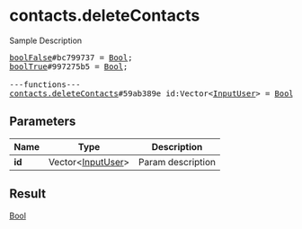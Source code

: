 # contacts.deleteContacts

Sample Description

<pre>
<a href="../constructor/boolFalse.md">boolFalse</a>#bc799737 = <a href="../type/Bool.md">Bool</a>;
<a href="../constructor/boolTrue.md">boolTrue</a>#997275b5 = <a href="../type/Bool.md">Bool</a>;

---functions---
<a href="../method/contacts.deleteContacts.md">contacts.deleteContacts</a>#59ab389e id:Vector&lt;<a href="../type/InputUser.md">InputUser</a>&gt; = <a href="../type/Bool.md">Bool</a>;</pre>
## Parameters

| Name | Type | Description |
|------|:----:|-------------|
| **id** | Vector&lt;<a href="../type/InputUser.md">InputUser</a>&gt; | Param description |

## Result

<a href="../type/Bool.md">Bool</a>

